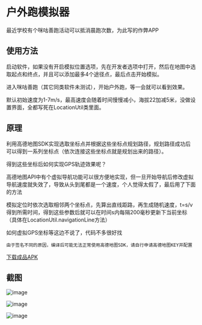 # 户外跑模拟器

最近学校有个咪咕善跑活动可以抵消晨跑次数，为此写的作弊APP

## 使用方法

启动软件，如果没有开启模拟位置选项，先在开发者选项中打开，然后在地图中选取起点和终点，并且可以添加最多4个途径点，最后点击开始模拟。

进入咪咕善跑（其它同类软件未测试），开始户外跑，等一会就可以看到效果。

默认初始速度为1-7m/s，最高速度会随着时间慢慢减小，海拔22加减5米，没做设置界面，全都写死在LocationUtil类里面。

## 原理

利用高德地图SDK实现选取坐标点并根据这些坐标点规划路径，规划路径成功后可以得到一系列坐标点（依次连接这些坐标点就是规划出来的路径）。

得到这些坐标后如何实现GPS轨迹效果呢？

高德地图API中有个虚拟导航功能可以很方便地实现，但一旦开始导航后修改虚拟导航速度就失效了，导致从头到尾都是一个速度，个人觉得太假了，最后用了下面的方法

模拟定位时依次选取相邻两个坐标点，先算出直线距路，再生成随机速度，t=s/v得到所需时间，得到这些参数后就可以在时间s内每隔200毫秒更新下当前坐标（具体在LocationUtil.navigationLine方法）

如何虚拟GPS坐标等这边不说了，代码不多很好找

    由于签名不同的原因，编译后可能无法正常使用高德地图SDK，请自行申请高德地图KEY并配置

[下载成品APK](https://github.com/L-JINBIN/RunningSimulator/raw/master/app/app-release.apk)

## 截图

![image](https://github.com/L-JINBIN/RunningSimulator/raw/master/screenshots/Screenshot_1.png)

![image](https://github.com/L-JINBIN/RunningSimulator/raw/master/screenshots/Screenshot_2.png)

![image](https://github.com/L-JINBIN/RunningSimulator/raw/master/screenshots/Screenshot_3.png)